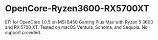 # OpenCore-Ryzen3600-RX5700XT
EFI for OpenCore 1.0.5 on MSI B450 Gaming Plus Max with Ryzen 5 3600 and RX 5700 XT. Tested on macOS Ventura, Sonoma, and Sequoia. No support provided.
